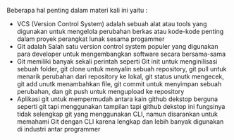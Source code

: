 Beberapa hal penting dalam materi kali ini yaitu :

- VCS (Version Control System) adalah sebuah alat atau tools yang digunakan untuk mengelola perubahan berkas atau kode-kode penting dalam proyek perangkat lunak sesama progammer
- Git adalah Salah satu version control system populer yang digunakan para developer untuk mengembangkan software secara bersama-sama
- Git memiliki banyak sekali perintah seperti Git init untuk menginilisasi sebuah folder, git clone untuk menyalin sebuah repository, git pull untuk menarik perubahan dari repository ke lokal, git status unutk mengecek, git add unutk menambahkan file, git commit untuk menyimpan sebuah perubahan, dan git push untuk mengupload ke repository
- Aplikasi git untuk mempermudah antara kain github dekstop berguna seperti git tapi menggunakan tampilan tapi github dekstop ini fungsinya tidak selengkap git yang menggunakan CLI, namun disarankan untuk memahami Git dengan CLI karena lengkap dan lebih banyak digunakan di industri antar programmer
